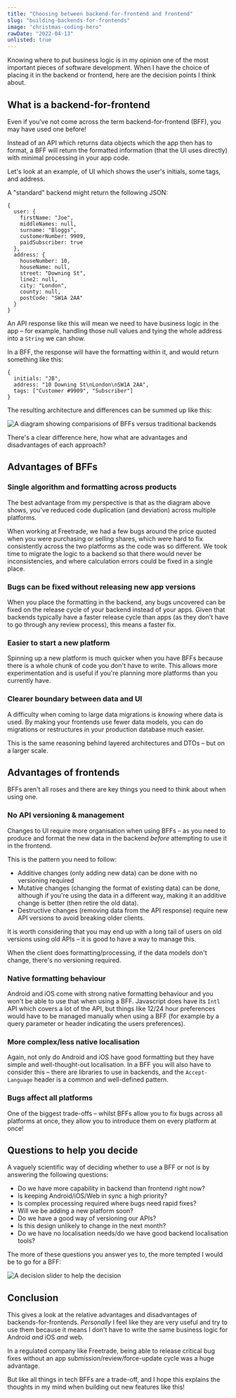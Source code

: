 ```yaml
---
title: "Choosing between backend-for-frontend and frontend"
slug: "building-backends-for-frontends"
image: "christmas-coding-hero"
rawDate: "2022-04-13"
unlisted: true
---
```

Knowing where to put business logic is in my opinion one of the most important pieces of software development. When I have the choice of placing it in the backend or frontend, here are the decision points I think about.

## What is a backend-for-frontend

Even if you've not come across the term backend-for-frontend (BFF), you may have used one before!

Instead of an API which returns data objects which the app then has to format, a BFF will return the formatted information (that the UI uses directly) with minimal processing in your app code.

Let's look at an example, of UI which shows the user's initials, some tags, and address.

A "standard" backend might return the following JSON:

```json5
{
  user: {
    firstName: "Joe",
    middleNames: null,
    surname: "Bloggs",
    customerNumber: 9909,
    paidSubscriber: true
  },
  address: {
    houseNumber: 10,
    houseName: null,
    street: "Downing St",
    line2: null,
    city: "London",
    county: null,
    postCode: "SW1A 2AA"
  }
}
```

An API response like this will mean we need to have business logic in the app – for example, handling those null values and tying the whole address into a `String` we can show.

In a BFF, the response will have the formatting within it, and would return something like this:

```json5
{
  initials: "JB",
  address: "10 Downing St\nLondon\nSW1A 2AA",
  tags: ["Customer #9909", "Subscriber"]
}
```

The resulting architecture and differences can be summed up like this:

![A diagram showing comparisions of BFFs versus traditional backends](bff-diagram.png)

There's a clear difference here, how what are advantages and disadvantages of each approach?

## Advantages of BFFs

### Single algorithm and formatting across products

The best advantage from my perspective is that as the diagram above shows, you've reduced code duplication (and deviation) across multiple platforms.

When working at Freetrade, we had a few bugs around the price quoted when you were purchasing or selling shares, which were hard to fix consistently across the two platforms as the code was so different. We took time to migrate the logic to a backend so that there would never be inconsistencies, and where calculation errors could be fixed in a single  place.

### Bugs can be fixed without releasing new app versions

When you place the formatting in the backend, any bugs uncovered can be fixed on the release cycle of your backend instead of your apps. Given that backends typically have a faster release cycle than apps (as they don't have to go through any review process), this means a faster fix.

### Easier to start a new platform

Spinning up a new platform is much quicker when you have BFFs because there is a whole chunk of code you don't have to write. This allows more experimentation and is useful if you're planning more platforms than you currently have.

### Clearer boundary between data and UI

A difficulty when coming to large data migrations is _knowing_ where data is used. By making your frontends use fewer data models, you can do migrations or restructures in your production database much easier.

This is the same reasoning behind layered architectures and DTOs – but on a larger scale.

## Advantages of frontends

BFFs aren't all roses and there are key things you need to think about when using one.

### No API versioning & management

Changes to UI require more organisation when using BFFs – as you need to produce and format the new data in the backend _before_ attempting to use it in the frontend.

This is the pattern you need to follow:
- Additive changes (only adding new data) can be done with no versioning required
- Mutative changes (changing the format of existing data) can be done, although if you're using the data in a different way, making it an additive change is better (then retire the old data).
- Destructive changes (removing data from the API response) require new API versions to avoid breaking older clients.

It is worth considering that you may end up with a long tail of users on old versions using old APIs – it is good to have a way to manage this.

When the client does formatting/processing, if the data models don't change, there's no versioning required.

### Native formatting behaviour

Android and iOS come with strong native formatting behaviour and you won't be able to use that when using a BFF. Javascript does have its `Intl` API which covers a lot of the API, but things like 12/24 hour preferences would have to be managed manually when using a BFF (for example by a query parameter or header indicating the users preferences).

### More complex/less native localisation

Again, not only do Android and iOS have good formatting but they have simple and well-thought-out localisation. In a BFF you will also have to consider this – there are libraries to use in backends, and the `Accept-Language` header is a common and well-defined pattern.

### Bugs affect all platforms

One of the biggest trade-offs – whilst BFFs allow you to fix bugs across all platforms at once, they allow you to introduce them on every platform at once!

## Questions to help you decide

A vaguely scientific way of deciding whether to use a BFF or not is by answering the following questions:

- Do we have more capability in backend than frontend right now?
- Is keeping Android/iOS/Web in sync a high priority?
- Is complex processing required where bugs need rapid fixes?
- Will we be adding a new platform soon?
- Do we have a good way of versioning our APIs?
- Is this design unlikely to change in the next month?
- Do we have no localisation needs/do we have good backend localisation tools?

The more of these questions you answer yes to, the more tempted I would be to go for a BFF:

![A decision slider to help the decision](bff-decisions.png)

## Conclusion

This gives a look at the relative advantages and disadvantages of backends-for-frontends. _Personally_ I feel like they are very useful and try to use them because it means I don't have to write the same business logic for Android _and_ iOS _and_ web.

In a regulated company like Freetrade, being able to release critical bug fixes without an app submission/review/force-update cycle was a huge advantage.

But like all things in tech BFFs are a trade-off, and I hope this explains the thoughts in my mind when building out new features like this!